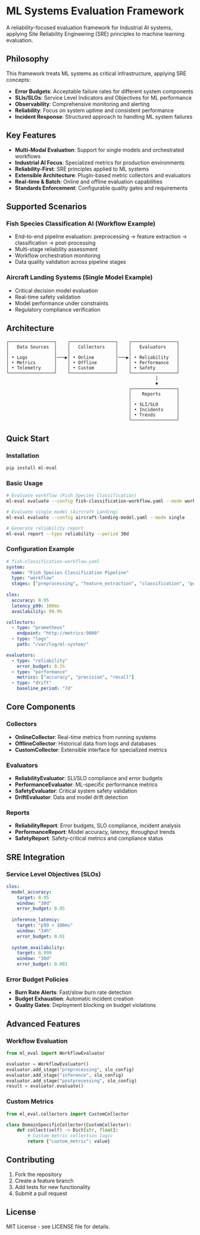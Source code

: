 # ML Systems Evaluation Framework

A reliability-focused evaluation framework for Industrial AI systems, applying Site Reliability Engineering (SRE) principles to machine learning evaluation.

## Philosophy

This framework treats ML systems as critical infrastructure, applying SRE concepts:
- **Error Budgets**: Acceptable failure rates for different system components
- **SLIs/SLOs**: Service Level Indicators and Objectives for ML performance
- **Observability**: Comprehensive monitoring and alerting
- **Reliability**: Focus on system uptime and consistent performance
- **Incident Response**: Structured approach to handling ML system failures

## Key Features

- **Multi-Modal Evaluation**: Support for single models and orchestrated workflows
- **Industrial AI Focus**: Specialized metrics for production environments
- **Reliability-First**: SRE principles applied to ML systems
- **Extensible Architecture**: Plugin-based metric collectors and evaluators
- **Real-time & Batch**: Online and offline evaluation capabilities
- **Standards Enforcement**: Configurable quality gates and requirements

## Supported Scenarios

### Fish Species Classification AI (Workflow Example)
- End-to-end pipeline evaluation: preprocessing → feature extraction → classification → post-processing
- Multi-stage reliability assessment
- Workflow orchestration monitoring
- Data quality validation across pipeline stages

### Aircraft Landing Systems (Single Model Example)
- Critical decision model evaluation
- Real-time safety validation
- Model performance under constraints
- Regulatory compliance verification

## Architecture

```
┌─────────────────┐    ┌─────────────────┐    ┌─────────────────┐
│   Data Sources  │    │   Collectors    │    │   Evaluators    │
│                 │    │                 │    │                 │
│ • Logs          │───▶│ • Online        │───▶│ • Reliability   │
│ • Metrics       │    │ • Offline       │    │ • Performance   │
│ • Telemetry     │    │ • Custom        │    │ • Safety        │
└─────────────────┘    └─────────────────┘    └─────────────────┘
                                                        │
                                                        ▼
                                              ┌─────────────────┐
                                              │    Reports      │
                                              │                 │
                                              │ • SLI/SLO       │
                                              │ • Incidents     │
                                              │ • Trends        │
                                              └─────────────────┘
```

## Quick Start

### Installation
```bash
pip install ml-eval
```

### Basic Usage
```bash
# Evaluate workflow (Fish Species Classification)
ml-eval evaluate --config fish-classification-workflow.yaml --mode workflow

# Evaluate single model (Aircraft Landing)
ml-eval evaluate --config aircraft-landing-model.yaml --mode single

# Generate reliability report
ml-eval report --type reliability --period 30d
```

### Configuration Example
```yaml
# fish-classification-workflow.yaml
system:
  name: "Fish Species Classification Pipeline"
  type: "workflow"
  stages: ["preprocessing", "feature_extraction", "classification", "postprocessing"]
  
slos:
  accuracy: 0.95
  latency_p99: 100ms
  availability: 99.9%

collectors:
  - type: "prometheus"
    endpoint: "http://metrics:9090"
  - type: "logs"
    path: "/var/log/ml-system/"

evaluators:
  - type: "reliability"
    error_budget: 0.1%
  - type: "performance"
    metrics: ["accuracy", "precision", "recall"]
  - type: "drift"
    baseline_period: "7d"
```

## Core Components

### Collectors
- **OnlineCollector**: Real-time metrics from running systems
- **OfflineCollector**: Historical data from logs and databases
- **CustomCollector**: Extensible interface for specialized metrics

### Evaluators
- **ReliabilityEvaluator**: SLI/SLO compliance and error budgets
- **PerformanceEvaluator**: ML-specific performance metrics
- **SafetyEvaluator**: Critical system safety validation
- **DriftEvaluator**: Data and model drift detection

### Reports
- **ReliabilityReport**: Error budgets, SLO compliance, incident analysis
- **PerformanceReport**: Model accuracy, latency, throughput trends
- **SafetyReport**: Safety-critical metrics and compliance status

## SRE Integration

### Service Level Objectives (SLOs)
```yaml
slos:
  model_accuracy:
    target: 0.95
    window: "30d"
    error_budget: 0.05
  
  inference_latency:
    target: "p99 < 100ms"
    window: "24h"
    error_budget: 0.01
    
  system_availability:
    target: 0.999
    window: "30d"
    error_budget: 0.001
```

### Error Budget Policies
- **Burn Rate Alerts**: Fast/slow burn rate detection
- **Budget Exhaustion**: Automatic incident creation
- **Quality Gates**: Deployment blocking on budget violations

## Advanced Features

### Workflow Evaluation
```python
from ml_eval import WorkflowEvaluator

evaluator = WorkflowEvaluator()
evaluator.add_stage("preprocessing", slo_config)
evaluator.add_stage("inference", slo_config)
evaluator.add_stage("postprocessing", slo_config)
result = evaluator.evaluate()
```

### Custom Metrics
```python
from ml_eval.collectors import CustomCollector

class DomainSpecificCollector(CustomCollector):
    def collect(self) -> Dict[str, float]:
        # Custom metric collection logic
        return {"custom_metric": value}
```

## Contributing

1. Fork the repository
2. Create a feature branch
3. Add tests for new functionality
4. Submit a pull request

## License

MIT License - see LICENSE file for details.
